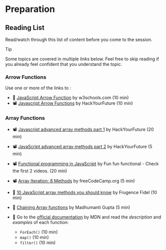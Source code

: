# Preparation

## Reading List

Read/watch through this list of content before you come to the session.

> [!TIP]
> Some topics are covered in multiple links below. Feel free to skip reading if you already feel confident that you understand the topic.

### Arrow Functions

Use one or more of the links to :

- 📖 [JavaScript Arrow Function](https://www.w3schools.com/js/js_arrow_function.asp) by w3schools.com (10 min)
- 📽️ [Javascript Arrow Functions](https://youtu.be/DFyfbJk4sZw) by HackYourFuture (10 min)

### Array Functions

- 📽️ [Javascript advanced array methods part 1](https://youtu.be/wBKv2EX2hw8) by HackYourFuture (20 min)
- 📽️ [JavaScript advanced array methods part 2](https://youtu.be/w4FNF8FLjQU) by HackYourFuture (5 min)
- 📽️ [Functional programming in JavaScript](https://www.youtube.com/playlist?list=PL0zVEGEvSaeEd9hlmCXrk5yUyqUag-n84) by Fun fun functional - Check the first 2 videos. (20 min)
- 📽️ [Array Iteration: 8 Methods](https://www.youtube.com/watch?v=Urwzk6ILvPQ) by freeCodeCamp.org (5 min)
- 📖 [10 JavaScript array methods you should know](https://dev.to/frugencefidel/10-javascript-array-methods-you-should-know-4lk3) by Frugence Fidel (10 min)
- 📖 [Chaining Array functions](https://www.geeksforgeeks.org/javascript/chaining-of-array-methods-in-javascript/) by Madhumanti Gupta (5 min)

- 📖 Go to the [official documentation](https://developer.mozilla.org/en-US/docs/Web/JavaScript/Reference/Global_Objects/Array/forEach) by MDN and read the _description_ and _examples_ of each function:
  - `ForEach()` (10 min)
  - `map()` (10 min)
  - `filter()` (10 min)
